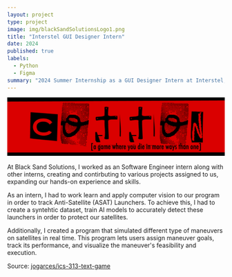 ```yaml
---
layout: project
type: project
image: img/blackSandSolutionsLogo1.png
title: "Interstel GUI Designer Intern"
date: 2024
published: true
labels:
  - Python
  - Figma
summary: "2024 Summer Internship as a GUI Designer Intern at Interstel, creating UI for Star Fleet II: Krellan Commander."
---
```


<img class="img-fluid" src="../img/cotton/cotton-header.png">

At Black Sand Solutions, I worked as an Software Engineer intern along with other interns, creating and contirbuting to various projects assigned to us, expanding our hands-on experience and skills.

As an intern, I had to work learn and apply computer vision to our program in order to track Anti-Satellite (ASAT) Launchers. To achieve this, I had to create a syntehtic dataset, train AI models to accurately detect these launchers in order to protect our satellites. 

Additionally, I created a program that simulated different type of maneuvers on satellites in real time. This program lets users assign maneuver goals, track its performance, and visualize the maneuver's feasibility and execution.


Source: <a href="https://github.com/jogarces/ics-313-text-game"><i class="large github icon "></i>jogarces/ics-313-text-game</a>
